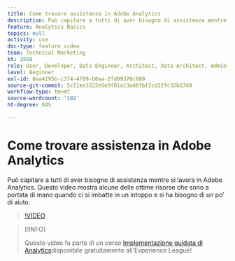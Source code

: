 ```yaml
---
title: Come trovare assistenza in Adobe Analytics
description: Può capitare a tutti di aver bisogno di assistenza mentre si lavora in Adobe Analytics. Questo video mostra alcune delle ottime risorse che sono a portata di mano quando ci si imbatte in un intoppo e si ha bisogno di un po’ di aiuto.
feature: Analytics Basics
topics: null
activity: use
doc-type: feature video
team: Technical Marketing
kt: 3568
role: User, Developer, Data Engineer, Architect, Data Architect, Admin, Leader
level: Beginner
exl-id: 8ea4295b-c374-4f89-b0aa-2fd09376c689
source-git-commit: 5c11ee3222e5e3f81a13ed8fbf2cd22fc32b1740
workflow-type: tm+mt
source-wordcount: '102'
ht-degree: 84%

---
```


# Come trovare assistenza in Adobe Analytics

Può capitare a tutti di aver bisogno di assistenza mentre si lavora in Adobe Analytics. Questo video mostra alcune delle ottime risorse che sono a portata di mano quando ci si imbatte in un intoppo e si ha bisogno di un po’ di aiuto.

>[!VIDEO](https://video.tv.adobe.com/v/28753/?quality=12)

>[!INFO]
>
> Questo video fa parte di un corso [Implementazione guidata di Analytics](https://experienceleague.adobe.com/?recommended=Analytics-D-1-2019.1)disponibile gratuitamente all&#39;Experience League!